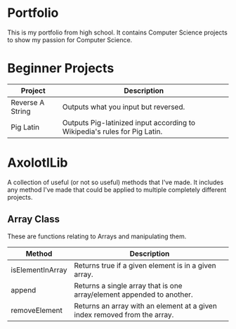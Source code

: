 # Portfolio
This is my portfolio from high school. It contains Computer Science projects to show my passion for Computer Science.

# Beginner Projects

Project | Description
------- | -----------
Reverse A String | Outputs what you input but reversed.
Pig Latin | Outputs Pig-latinized input according to Wikipedia's rules for Pig Latin.

# AxolotlLib
A collection of useful (or not so useful) methods that I've made. It includes any method I've made that could be applied to multiple completely different projects.

## Array Class
These are functions relating to Arrays and manipulating them.

Method | Description
-------- | -----------
isElementInArray | Returns true if a given element is in a given array.
append | Returns a single array that is one array/element appended to another.
removeElement | Returns an array with an element at a given index removed from the array.
